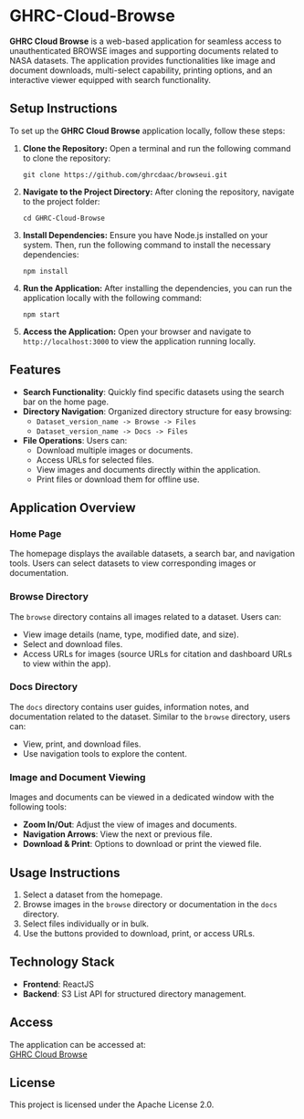# GHRC-Cloud-Browse
**GHRC Cloud Browse** is a web-based application for seamless access to unauthenticated BROWSE images and supporting documents related to NASA datasets. The application provides functionalities like image and document downloads, multi-select capability, printing options, and an interactive viewer equipped with search functionality.

## Setup Instructions

To set up the **GHRC Cloud Browse** application locally, follow these steps:

1. **Clone the Repository:**
   Open a terminal and run the following command to clone the repository:
   ```
   git clone https://github.com/ghrcdaac/browseui.git
   ```

2. **Navigate to the Project Directory:**
   After cloning the repository, navigate to the project folder:
   ```
   cd GHRC-Cloud-Browse
   ```

3. **Install Dependencies:**
   Ensure you have Node.js installed on your system. Then, run the following command to install the necessary dependencies:
   ```
   npm install
   ```

4. **Run the Application:**
   After installing the dependencies, you can run the application locally with the following command:
   ```
   npm start
   ```

5. **Access the Application:**
   Open your browser and navigate to `http://localhost:3000` to view the application running locally.

## Features

- **Search Functionality**: Quickly find specific datasets using the search bar on the home page.
- **Directory Navigation**: Organized directory structure for easy browsing:
  - `Dataset_version_name -> Browse -> Files`
  - `Dataset_version_name -> Docs -> Files`
- **File Operations**: Users can:
  - Download multiple images or documents.
  - Access URLs for selected files.
  - View images and documents directly within the application.
  - Print files or download them for offline use.

## Application Overview

### Home Page
The homepage displays the available datasets, a search bar, and navigation tools. Users can select datasets to view corresponding images or documentation.

### Browse Directory
The `browse` directory contains all images related to a dataset. Users can:
- View image details (name, type, modified date, and size).
- Select and download files.
- Access URLs for images (source URLs for citation and dashboard URLs to view within the app).
  
### Docs Directory
The `docs` directory contains user guides, information notes, and documentation related to the dataset. Similar to the `browse` directory, users can:
- View, print, and download files.
- Use navigation tools to explore the content.

### Image and Document Viewing
Images and documents can be viewed in a dedicated window with the following tools:
- **Zoom In/Out**: Adjust the view of images and documents.
- **Navigation Arrows**: View the next or previous file.
- **Download & Print**: Options to download or print the viewed file.

## Usage Instructions

1. Select a dataset from the homepage.
2. Browse images in the `browse` directory or documentation in the `docs` directory.
3. Select files individually or in bulk.
4. Use the buttons provided to download, print, or access URLs.

## Technology Stack

- **Frontend**: ReactJS
- **Backend**: S3 List API for structured directory management.

## Access

The application can be accessed at:  
[GHRC Cloud Browse](https://ghrc.earthdata.nasa.gov/browseui)

## License

This project is licensed under the Apache License 2.0.
